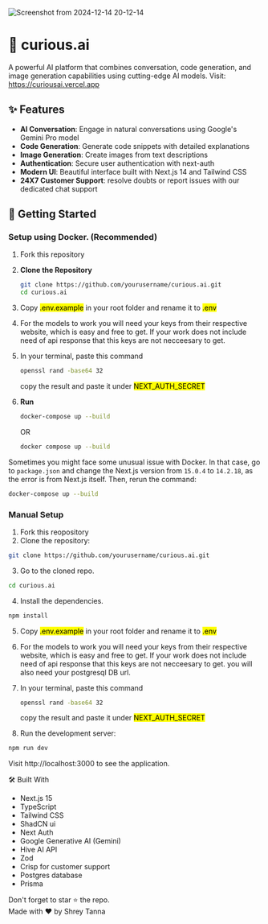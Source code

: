 
![Screenshot from 2024-12-14 20-12-14](https://github.com/user-attachments/assets/d5cc08b7-49c0-47b6-a8a3-2102304df2dc)

# 🤖 curious.ai

A powerful AI platform that combines conversation, code generation, and image generation capabilities using cutting-edge AI models. Visit: https://curiousai.vercel.app

## ✨ Features

- **AI Conversation**: Engage in natural conversations using Google's Gemini Pro model
- **Code Generation**: Generate code snippets with detailed explanations
- **Image Generation**: Create images from text descriptions
- **Authentication**: Secure user authentication with next-auth
- **Modern UI**: Beautiful interface built with Next.js 14 and Tailwind CSS
- **24X7 Customer Support**: resolve doubts or report issues with our dedicated chat support

## 🚀 Getting Started

### Setup using Docker. (Recommended)

1.  Fork this repository
2. **Clone the Repository**
   ```bash
   git clone https://github.com/yourusername/curious.ai.git
   cd curious.ai
3. Copy <mark>.env.example</mark> in your root folder and rename it to <mark>.env</mark>
4. For the models to work you will need your keys from their respective website, which is easy and free to get. If your work does not include need of api response that this keys are not necceesary to get.
5. In your terminal, paste this command
   ```bash
   openssl rand -base64 32
   ```
   copy the result and paste it under <mark>NEXT_AUTH_SECRET</mark>
6. **Run**
   ```bash
   docker-compose up --build
   ```
   OR
   
   ```bash
   docker compose up --build
   ```
Sometimes you might face some unusual issue with Docker. In that case, go to `package.json` and change the Next.js version from `15.0.4` to `14.2.18`, as the error is from Next.js itself. Then, rerun the command:

   ```bash
   docker-compose up --build
   ```

### Manual Setup 
1. Fork this reopository
2. Clone the repository:
```bash
git clone https://github.com/yourusername/curious.ai.git
```

3. Go to the cloned repo.
```bash
cd curious.ai
```
4. Install the dependencies.
```bash
npm install
```

5. Copy <mark>.env.example</mark> in your root folder and rename it to <mark>.env</mark>
6. For the models to work you will need your keys from their respective website, which is easy and free to get. If your work does not include need of api response that this keys are not necceesary to get. you will also need your postgresql DB url.
7. In your terminal, paste this command
   ```bash
   openssl rand -base64 32
   ```
   copy the result and paste it under <mark>NEXT_AUTH_SECRET</mark>
   
8. Run the development server:
```bash
npm run dev
```

   
Visit http://localhost:3000 to see the application.

🛠️ Built With
- Next.js 15
- TypeScript
- Tailwind CSS
- ShadCN ui
- Next Auth
- Google Generative AI (Gemini)
- Hive AI API
- Zod
- Crisp for customer support
- Postgres database
- Prisma

Don't forget to star ⭐ the repo. <br>
Made with ❤️ by Shrey Tanna
